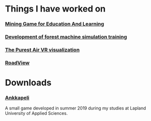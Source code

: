 # Things I have worked on

### [Mining Game for Education And Learning](https://www.migael.fi/)

### [Development of forest machine simulation training](https://www.frostbit.fi/en/portfolio/mesi/)

### [The Purest Air VR visualization](https://discovermuonio.fi/en/thepurestair/virtual-trip-to-pallas-yllastunturi-national-park/)

### [RoadView](https://www.frostbit.fi/en/portfolio/roadview/)

# Downloads
### [Ankkapeli](https://github.com/hannulatvv/Portfolio/releases/download/Games/AnkkapeliBuild.zip)
A small game developed in summer 2019 during my studies at Lapland University of Applied Sciences.
